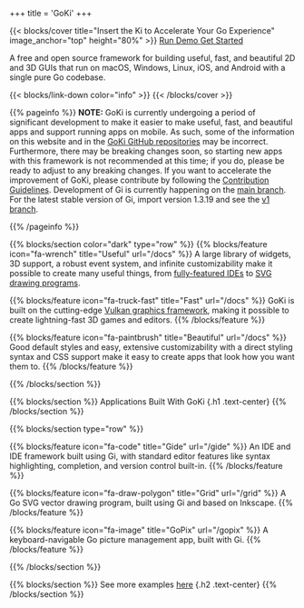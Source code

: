 +++
title = 'GoKi'
+++

{{< blocks/cover title="Insert the Ki to Accelerate Your Go Experience" image_anchor="top" height="80%" >}}
<a class="btn btn-lg btn-primary me-3 mb-4" href="/demo">
  Run Demo <i class="fas fa-play ms-2 "></i>
</a>
<a class="btn btn-lg btn-secondary me-3 mb-4" href="/docs/gi/gettingstarted">
  Get Started <i class="fas fa-arrow-alt-circle-right ms-2"></i>
</a>
<p class="lead mt-5">A free and open source framework for building useful, fast, and beautiful 2D and 3D GUIs that run on macOS, Windows, Linux, iOS, and Android with a single pure Go codebase.</p>
{{< blocks/link-down color="info" >}}
{{< /blocks/cover >}}

{{% pageinfo %}}
**NOTE:** GoKi is currently undergoing a period of significant development to make it easier to make useful, fast, and beautiful apps and support running apps on mobile. As such, some of the information on this website and in the [GoKi GitHub repositories](https://github.com/goki) may be incorrect. Furthermore, there may be breaking changes soon, so starting new apps with this framework is not recommended at this time; if you do, please be ready to adjust to any breaking changes. If you want to accelerate the improvement of GoKi, please contribute by following the [Contribution Guidelines](https://goki.dev/docs/general/contributionguidelines/). Development of Gi is currently happening on the [main branch](https://github.com/goki/gi/tree/main). For the latest stable version of Gi, import version 1.3.19 and see the [v1 branch](https://github.com/goki/gi/tree/v1).

{{% /pageinfo %}}


{{% blocks/section color="dark" type="row" %}}
{{% blocks/feature icon="fa-wrench" title="Useful" url="/docs" %}}
<feature-block title="Useful">
A large library of widgets, 3D support, a robust event system, and infinite customizability make it possible to create many useful things, from [fully-featured IDEs](/docs/gide) to [SVG drawing programs](/docs/grid).
</feature-block>


{{% blocks/feature icon="fa-truck-fast" title="Fast" url="/docs" %}}
GoKi is built on the cutting-edge [Vulkan graphics framework](https://en.wikipedia.org/wiki/Vulkan), making it possible to create lightning-fast 3D games and editors. 
{{% /blocks/feature %}}


{{% blocks/feature icon="fa-paintbrush" title="Beautiful" url="/docs" %}}
Good default styles and easy, extensive customizability with a direct styling syntax and CSS support make it easy to create apps that look how you want them to.
{{% /blocks/feature %}}


{{% /blocks/section %}}


{{% blocks/section %}}
Applications Built With GoKi
{.h1 .text-center}
{{% /blocks/section %}}


{{% blocks/section type="row" %}}

{{% blocks/feature icon="fa-code" title="Gide" url="/gide" %}}
An IDE and IDE framework built using Gi, with standard editor features like syntax highlighting, completion, and version control built-in.
{{% /blocks/feature %}}

{{% blocks/feature icon="fa-draw-polygon" title="Grid" url="/grid" %}}
A Go SVG vector drawing program, built using Gi and based on Inkscape.
{{% /blocks/feature %}}

{{% blocks/feature icon="fa-image" title="GoPix" url="/gopix" %}}
A keyboard-navigable Go picture management app, built with Gi.
{{% /blocks/feature %}}

{{% /blocks/section %}}


{{% blocks/section %}}
See more examples [here](/docs/examples)
{.h2 .text-center}
{{% /blocks/section %}}